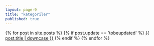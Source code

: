 ```yaml
---
layout: page-9
title: "kategoriler"
published: true
---
```


{% for post in site.posts %}
{% if post.update == 'tobeupdated' %}
<a href="{{ post.url }}">{{ post.title | downcase }}</a>
{% endif %}
{% endfor %}
